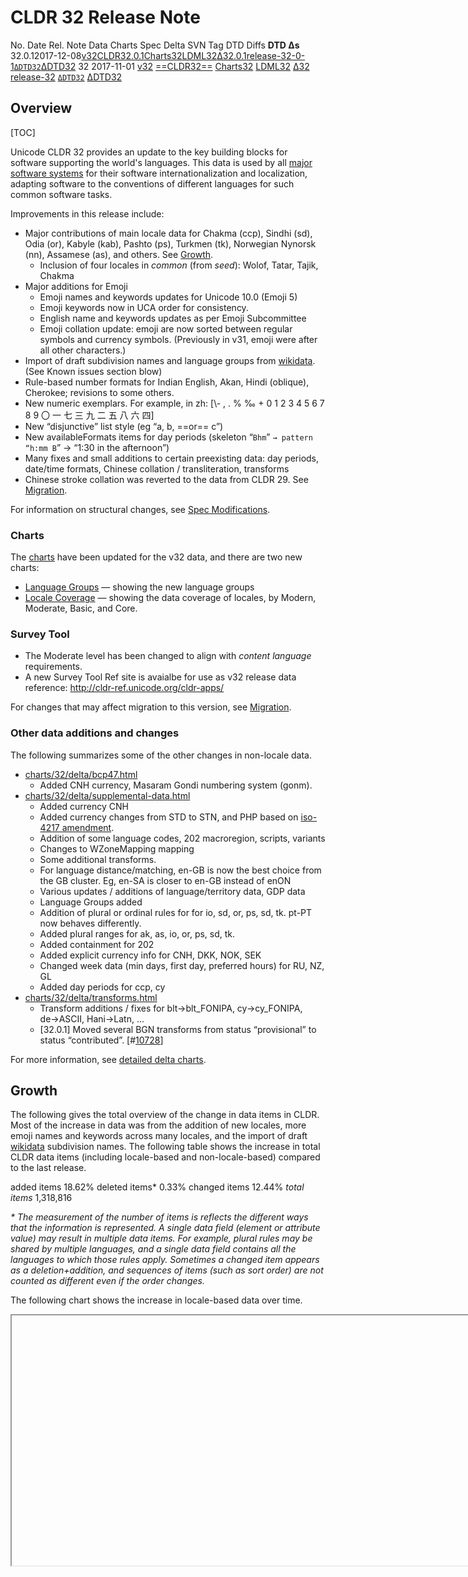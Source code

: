 # CLDR 32 Release Note

No. Date Rel. Note Data Charts Spec Delta SVN Tag DTD Diffs **DTD Δs**
32.0.12017-12-08[v32](http://cldr.unicode.org/index/downloads/cldr-32)[CLDR32.0.1](http://unicode.org/Public/cldr/32.0.1/)[Charts32](http://www.unicode.org/cldr/charts/32/)[LDML32](https://www.unicode.org/reports/tr35/tr35-49/tr35.html)[Δ32.0.1](http://unicode.org/cldr/trac/query?resolution=fixed&milestone=32.0.1&group=component&max=999)[release-32-0-1](http://www.unicode.org/repos/cldr/tags/release-32-0-1/)[`ΔDTD32`](http://unicode.org/cldr/trac/changeset?reponame=&new=HEAD@tags/release-32/common/dtd&old=HEAD@tags/release-31/common/dtd)[∆DTD32](http://www.unicode.org/cldr/charts/32/supplemental/dtd_deltas.html)
32 2017-11-01 [v32](http://cldr.unicode.org/index/downloads/cldr-32)
[==CLDR32==](http://unicode.org/Public/cldr/32/)
[Charts32](http://www.unicode.org/cldr/charts/32/)
[LDML32](https://www.unicode.org/reports/tr35/tr35-49/tr35.html)
[Δ32](http://unicode.org/cldr/trac/query?resolution=fixed&milestone=32&group=component&max=999)
[release-32](http://www.unicode.org/repos/cldr/tags/release-32/)
[`ΔDTD32`](http://unicode.org/cldr/trac/changeset?reponame=&new=HEAD@tags/release-32/common/dtd&old=HEAD@tags/release-31/common/dtd)
[∆DTD32](http://www.unicode.org/cldr/charts/32/supplemental/dtd_deltas.html)

## Overview

[TOC]

Unicode CLDR 32 provides an update to the key building blocks for software
supporting the world's languages. This data is used by all [major software
systems](http://cldr.unicode.org/index#TOC-Who-uses-CLDR-) for their software
internationalization and localization, adapting software to the conventions of
different languages for such common software tasks.

Improvements in this release include:

*   Major contributions of main locale data for Chakma (ccp), Sindhi (sd), Odia
    (or), Kabyle (kab), Pashto (ps), Turkmen (tk), Norwegian Nynorsk (nn),
    Assamese (as), and others. See [Growth](index.md).
    *   Inclusion of four locales in *common* (from *seed*): Wolof, Tatar,
        Tajik, Chakma
*   Major additions for Emoji
    *   Emoji names and keywords updates for Unicode 10.0 (Emoji 5)
    *   Emoji keywords now in UCA order for consistency.
    *   English name and keywords updates as per Emoji Subcommittee
    *   Emoji collation update: emoji are now sorted between regular symbols and
        currency symbols. (Previously in v31, emoji were after all other
        characters.)
*   Import of draft subdivision names and language groups from
    [wikidata](https://www.wikidata.org). (See Known issues section blow)
*   Rule-based number formats for Indian English, Akan, Hindi (oblique),
    Cherokee; revisions to some others.
*   New numeric exemplars. For example, in zh: \[\\- , . % ‰ + 0 1 2 3 4 5 6 7 8
    9 〇 一 七 三 九 二 五 八 六 四\]
*   New “disjunctive” list style (eg “a, b, ==or== c”)
*   New availableFormats items for day periods (skeleton “`Bhm`” `→ pattern
    “h:mm B`” → “1:30 in the afternoon”)
*   Many fixes and small additions to certain preexisting data: day periods,
    date/time formats, Chinese collation / transliteration, transforms
*   Chinese stroke collation was reverted to the data from CLDR 29. See
    [Migration](index.md).

For information on structural changes, see [Spec
Modifications](http://unicode.org/repos/cldr/trunk/specs/ldml/tr35.html#Modifications).

### Charts

The [charts](http://www.unicode.org/cldr/charts/32/) have been updated for the
v32 data, and there are two new charts:

*   [Language
    Groups](http://www.unicode.org/cldr/charts/32/supplemental/language_groups.html)
    — showing the new language groups
*   [Locale
    Coverage](http://www.unicode.org/cldr/charts/32/supplemental/locale_coverage.html)
    — showing the data coverage of locales, by Modern, Moderate, Basic, and
    Core.

### Survey Tool

*   The Moderate level has been changed to align with *content language*
    requirements.
*   A new Survey Tool Ref site is avaialbe for use as v32 release data
    reference: <http://cldr-ref.unicode.org/cldr-apps/>

For changes that may affect migration to this version, see
[Migration](index.md).

### Other data additions and changes

The following summarizes some of the other changes in non-locale data.

*   [charts/32/delta/bcp47.html](http://www.unicode.org/cldr/charts/32/delta/bcp47.html)
    *   Added CNH currency, Masaram Gondi numbering system (gonm).
*   [charts/32/delta/supplemental-data.html](http://www.unicode.org/cldr/charts/32/delta/supplemental-data.html)
    *   Added currency CNH
    *   Added currency changes from STD to STN, and PHP based on [iso-4217
        amendment](https://www.currency-iso.org/en/shared/amendments/iso-4217-amendment.html).
    *   Addition of some language codes, 202 macroregion, scripts, variants
    *   Changes to WZoneMapping mapping
    *   Some additional transforms.
    *   For language distance/matching, en-GB is now the best choice from the GB
        cluster. Eg, en-SA is closer to en-GB instead of enON
    *   Various updates / additions of language/territory data, GDP data
    *   Language Groups added
    *   Addition of plural or ordinal rules for for io, sd, or, ps, sd, tk.
        pt-PT now behaves differently.
    *   Added plural ranges for ak, as, io, or, ps, sd, tk.
    *   Added containment for 202
    *   Added explicit currency info for CNH, DKK, NOK, SEK
    *   Changed week data (min days, first day, preferred hours) for RU, NZ, GL
    *   Added day periods for ccp, cy
*   [charts/32/delta/transforms.html](http://www.unicode.org/cldr/charts/32/delta/transforms.html)
    *   Transform additions / fixes for blt→blt_FONIPA, cy→cy_FONIPA, de→ASCII,
        Hani→Latn, ...
    *   \[32.0.1\] Moved several BGN transforms from status “provisional” to
        status “contributed”.
        \[#[10728](https://unicode.org/cldr/trac/ticket/10728)\]

For more information, see [detailed delta
charts](http://www.unicode.org/cldr/charts/32/delta/index.html).

## Growth

The following gives the total overview of the change in data items in CLDR. Most
of the increase in data was from the addition of new locales, more emoji names
and keywords across many locales, and the import of draft
[wikidata](https://www.wikidata.org/) subdivision names. The following table
shows the increase in total CLDR data items (including locale-based and
non-locale-based) compared to the last release.

added items 18.62% deleted items\* 0.33% changed items 12.44% *total items*
1,318,816

*\* The measurement of the number of items is reflects the different ways that
the information is represented. A single data field (element or attribute value)
may result in multiple data items. For example, plural rules may be shared by
multiple languages, and a single data field contains all the languages to which
those rules apply. Sometimes a changed item appears as a deletion+addition, and
sequences of items (such as sort order) are not counted as different even if the
order changes.*

The following chart shows the increase in locale-based data over time.

<iframe src="javascript:void(0);" width="800" height="400" allow="fullscreen"
/>document.getElementById('form635776371').submit();

For more details, see the [Delta
Data](http://www.unicode.org/cldr/charts/32/delta/index.html) charts.

There is a new chart that shows the [current coverage
levels](http://www.unicode.org/cldr/charts/32/supplemental/locale_coverage.html)
for CLDR locales. The locales that are not as complete are marked 'seed', and
available in a separate CLDR source directory.

## Migration

*   **Plural rules**
    *   The plural rules for pt_PT changed to be different than pt (=pt_BR). The
        "one" case is now only the integer 1.
*   **Timezones**
    *   Persian (fa) localized GMT hour pattern contains bidi control character
        LRM before signs.
*   **Currencies**
    *   The new code for
        [STN](https://www.currency-iso.org/en/shared/amendments/iso-4217-amendment.html)
        (SAO TOME AND PRINCIPE) has been released, and will be valid as of
        2018-09-01. It is included in the release with that effective date.
        However, it was too late to provide names for the locales.
*   **Language/Region data**
    *   The UN code 202 (Sub-Saharan Africa) was added late in the process, and
        doesn't have names (except in English).
*   **Other**
    *   Chakma is the first CLDR locale that uses completely supplemental
        (non-BMP) characters, which may expose some bugs in implementations.
    *   Chinese stroke collation was reverted to the data from CLDR 29 as a
        short-term fix for problems introduced in CLDR 30 that resulted in
        missing entries for several basic characters. A complete fix for the
        underlying problem is targeted for CLDR 33. See
        #[10497](http://unicode.org/cldr/trac/ticket/10497),
        #[10642](http://unicode.org/cldr/trac/ticket/10642).

## Known Issues

1.  New macroregions
    1.  The UN code 202 (Sub-Saharan Africa) was added late in the process, and
        doesn't have names (except in English).
    2.  The UN is now including Sark (680) which didn't get into the release.
2.  “Week of” structure
    1.  The structure and intended usage for the “week x of y” patterns is still
        being refined and may change. This applies especially to dateFormatItems
        such as the following:
        `<dateFormatItem id="MMMMW" count=...>'week' W 'of'
        MMM</dateFormatItem>`
        `<dateFormatItem id="yw" count=...>'week' w 'of' y</dateFormatItem>`
        Areas of discussion include the use of the count attribute and the use
        of ordinal vs. cardinal numbers. For more information see
        \[#[9801](http://unicode.org/cldr/trac/ticket/9801)\].
3.  Subdivision Names
    1.  The draft subdivision names were imported from wikidata. Names that had
        characters outside of the language's exemplars were excluded for now.
        Names that would cause collisions were allowed, but marked with
        superscripted numbers. The goal is to clean up these names over time.
4.  German AM/PM \[reverted in CLDR 32.0.1\]
    1.  In CLDR 32, the German AM/PM symbols were changed from “vorm.”/“nachm.”
        to “AM”/“PM”. This was reverted in CLDR 32.0.1
        \[#[10735](https://unicode.org/cldr/trac/ticket/10735)\] but will be
        reconsidered in a future version of CLDR
        \[#[10789](https://unicode.org/cldr/trac/ticket/10789)\].

## Acknowledgments

Many people have made significant contributions to CLDR and LDML; see the
[Acknowledgments](../../acknowledgments.md) page for a full listing.

## Key to Header Links

Rel. Note a general description of the contents of the release, and any relevant
notes about the release Data a set of zip files containing the contents of the
release (the files are complete in themselves, and do not require files from
earlier releases -- for the structure of the zip file, see [Repository
Organization](http://cldr.unicode.org/index/downloads#Repository_Organization))
Charts a set of charts showing some of the data in the release. Spec the version
of [UTS #35: LDML](http://www.unicode.org/reports/tr35/) that corresponds to the
release Delta a list of all the bug fixes and features in the release, which be
used to get the precise corresponding file changes using
[BugDiffs](http://unicode.org/cgi-bin/bugdiffs.pl) SVN Tag the files in the
release, accessible via via [Repository
Access](http://cldr.unicode.org/index/downloads#latest_draft_version). *For more
details see [CLDR Releases (Downloads)](../index.md)* DTD Diffs a diff of the
DTD source files DTD Δs a link pointing to a charts of changes in the DTDs over
time.

---

The Unicode [Terms of Use](http://unicode.org/copyright.html) apply to CLDR
data; in particular, see [Exhibit
1](http://unicode.org/copyright.html#Exhibit1).

For web pages with different views of CLDR data, see
<http://cldr.unicode.org/index/charts>.
